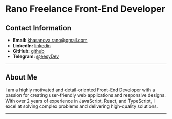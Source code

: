 # Rano Freelance Front-End Developer

## Contact Information
- **Email:** khasanova.rano@gmail.com
- **LinkedIn:** [linkedin](linkedin.com/in/rano-khassanova-a4128925a)
- **GitHub:** [github](https://github.com/eesyDev)
- **Telegram:** [@eesyDev](https://t.me/eesydev)

---

## About Me
I am a highly motivated and detail-oriented Front-End Developer with a passion for creating user-friendly web applications and responsive designs. With over 2 years of experience in JavaScript, React, and TypeScript, I excel at solving complex problems and delivering high-quality solutions.

---

